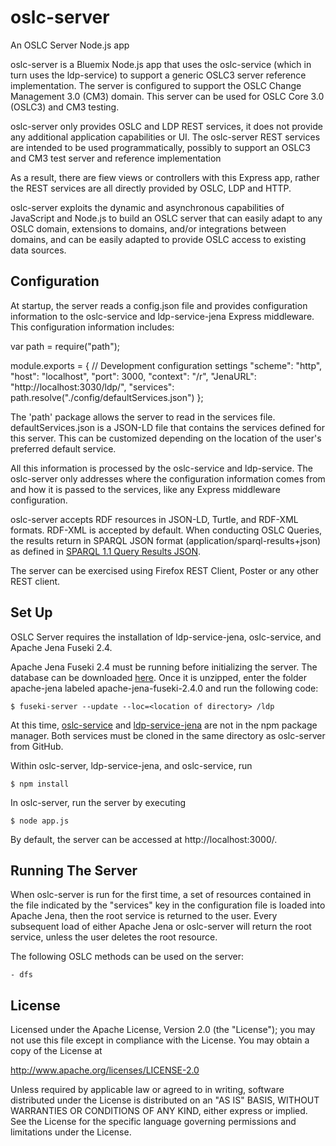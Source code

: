 # oslc-server
An OSLC Server Node.js app

oslc-server is a Bluemix Node.js app that uses the oslc-service (which in turn uses the ldp-service) to support a generic OSLC3 server reference implementation. The server is configured to support the OSLC Change Management 3.0 (CM3) domain. This server can be used for OSLC Core 3.0 (OSLC3) and CM3 testing.

oslc-server only provides OSLC and LDP REST services, it does not provide any additional application capabilities or UI. The oslc-server REST services are intended to be used programmatically, possibly to support an OSLC3 and CM3 test server and reference implementation

As a result, there are fiew views or controllers with this Express app, rather the REST services are all directly provided by OSLC, LDP and HTTP.

oslc-server exploits the dynamic and asynchronous capabilities of JavaScript and Node.js to build an OSLC server that can easily adapt to any OSLC domain, extensions to domains, and/or integrations between domains, and can be easily adapted to provide OSLC access to existing data sources. 

## Configuration

At startup, the server reads a config.json file and provides configuration information to the oslc-service and ldp-service-jena Express middleware. This configuration information includes:

var path = require("path");

module.exports = {
	// Development configuration settings
	"scheme": "http",
	"host": "localhost",
	"port": 3000,
	"context": "/r",
	"JenaURL": "http://localhost:3030/ldp/",
	"services": path.resolve("./config/defaultServices.json")
};

The 'path' package allows the server to read in the services file. defaultServices.json is a JSON-LD file that contains the services defined for this server. This can be customized depending on the location of the user's preferred default service.

All this information is processed by the oslc-service and ldp-service. The oslc-server only addresses where the configuration information comes from and how it is passed to the services, like any Express middleware configuration.

oslc-server accepts RDF resources in JSON-LD, Turtle, and RDF-XML formats. RDF-XML is accepted by default. When conducting OSLC Queries, the results return in SPARQL JSON format (application/sparql-results+json) as defined in [SPARQL 1.1 Query Results JSON](https://www.w3.org/TR/sparql11-results-json/).

The server can be exercised using Firefox REST Client, Poster or any other REST client.

## Set Up

OSLC Server requires the installation of ldp-service-jena, oslc-service, and Apache Jena Fuseki 2.4.

Apache Jena Fuseki 2.4 must be running before initializing the server. The database can be downloaded [here](https://jena.apache.org/download/#jena-fuseki). Once it is unzipped, enter the folder apache-jena labeled apache-jena-fuseki-2.4.0 and run the following code:

	$ fuseki-server --update --loc=<location of directory> /ldp

At this time, [oslc-service](https://github.com/OSLC/oslc-service) and [ldp-service-jena](https://github.com/OSLC/ldp-service-jena) are not in the npm package manager. Both services must be cloned in the same directory as oslc-server from GitHub. 

Within oslc-server, ldp-service-jena, and oslc-service, run 
	
	$ npm install

In oslc-server, run the server by executing
	
	$ node app.js

By default, the server can be accessed at http://localhost:3000/.

## Running The Server

When oslc-server is run for the first time, a set of resources contained in the file indicated by the "services" key in the configuration file is loaded into Apache Jena, then the root service is returned to the user. Every subsequent load of either Apache Jena or oslc-server will return the root service, unless the user deletes the root resource.

The following OSLC methods can be used on the server:

	- dfs

## License

Licensed under the Apache License, Version 2.0 (the "License");
you may not use this file except in compliance with the License.
You may obtain a copy of the License at

   http://www.apache.org/licenses/LICENSE-2.0

Unless required by applicable law or agreed to in writing, software
distributed under the License is distributed on an "AS IS" BASIS,
WITHOUT WARRANTIES OR CONDITIONS OF ANY KIND, either express or implied.
See the License for the specific language governing permissions and
limitations under the License.


